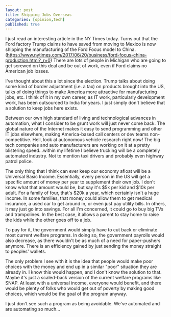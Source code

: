```yaml
---
layout: post
title: Shipping Jobs Overseas
categories: [opinion,tech]
published: true
---
```


I just read an interesting article in the NY Times today.   Turns out that the Ford factory Trump claims to have saved from moving to Mexico is now shipping the manufacturing of the Ford Focus model to China.   (https://www.nytimes.com/2017/06/20/business/ford-focus-china-production.html?_r=0)  There are lots of people in Michigan who are going to get screwed on this deal and be out of work, even if Ford claims no American job losses.

I've thought about this a lot since the election.  Trump talks about doing some kind of border adjustment (i.e. a tax) on products brought into the US, talks of doing things to make America more attractive for manufacturing jobs, etc.  I think of it in my own career, as IT work, particularly development work, has been outsourced to India for years.  I just simply don't believe that a solution to keep jobs here exists.

Between our own high standard of living and technological advances in automation, what I consider to be grunt work will just never come back.  The global nature of the Internet makes it easy to send programming and other IT jobs elsewhere, making America-based call centers or dev teams non-competitive.  Hell, look at autonomous vehicle research right now!  The big tech companies and auto manufacturers are working on it at a pretty blistering speed...within my lifetime I believe trucking will be a completely automated industry.  Not to mention taxi drivers and probably even highway patrol police.

The only thing that I think can ever keep our economy afloat will be a Universal Basic Income.  Essentially, every person in the US will get a specific amount of money per year to supplement their own job.  I don't know what that amount would be, but say it's $5k per kid and $10k per adult.  For a family of four, that's $20k a year, which certainly isn't a huge income.  In some families, that money could allow them to get medical insurance, a used car to get around in, or even just pay utility bills.   In others, it may just go into savings.  For all I'm concerned, it could go to buy big TVs and trampolines.  In the best case, it allows a parent to stay home to raise the kids while the other goes off to a job.

To pay for it, the government would simply have to cut back or eliminate most current welfare programs.   In doing so, the government payrolls would also decrease, as there wouldn't be as much of a need for paper-pushers anymore.  There is an efficiency gained by just sending the money straight to peoples' wallets.  

The only problem I see with it is the idea that people would make poor choices with the money and end up in a similar "poor" situation they are already in.   I know this would happen, and I don't know the solution to that.  Maybe it's just a scaled-back version of the current welfare programs like SNAP.   At least with a universal income, everyone would benefit, and there would be plenty of folks who would get out of poverty by making good choices, which would be the goal of the program anyway.

I just don't see such a program as being avoidable.  We've automated and are automating so much...
